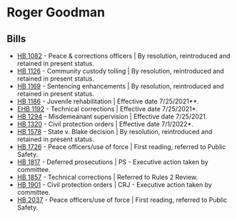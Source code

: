 # Roger Goodman
## Bills
* [HB 1082](/bill/2021-22/hb/1082/) - Peace & corrections officers | By resolution, reintroduced and retained in present status.
* [HB 1126](/bill/2021-22/hb/1126/) - Community custody tolling | By resolution, reintroduced and retained in present status.
* [HB 1169](/bill/2021-22/hb/1169/) - Sentencing enhancements | By resolution, reintroduced and retained in present status.
* [HB 1186](/bill/2021-22/hb/1186/) - Juvenile rehabilitation | Effective date 7/25/2021**.
* [EHB 1192](/bill/2021-22/ehb/1192/) - Technical corrections | Effective date 7/25/2021*.
* [HB 1294](/bill/2021-22/hb/1294/) - Misdemeanant supervision | Effective date 7/25/2021.
* [HB 1320](/bill/2021-22/hb/1320/) - Civil protection orders | Effective date 7/1/2022*.
* [HB 1578](/bill/2021-22/hb/1578/) - State v. Blake decision | By resolution, reintroduced and retained in present status.
* [HB 1726](/bill/2021-22/hb/1726/) - Peace officers/use of force | First reading, referred to Public Safety.
* [HB 1817](/bill/2021-22/hb/1817/) - Deferred prosecutions | PS - Executive action taken by committee.
* [HB 1857](/bill/2021-22/hb/1857/) - Technical corrections | Referred to Rules 2 Review.
* [HB 1901](/bill/2021-22/hb/1901/) - Civil protection orders | CRJ - Executive action taken by committee.
* [HB 2037](/bill/2021-22/hb/2037/) - Peace officers/use of force | First reading, referred to Public Safety.
